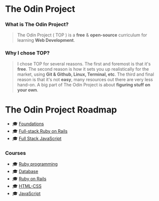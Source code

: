 # The Odin Project


### What is The Odin Project?

> The Odin Project ( TOP ) is a **free** & **open-source** curriculum for learning **Web Development**.

### Why I chose TOP?

> I chose TOP for several reasons. The first and foremost is that it's **free**. The second reason is how it sets you up realistically for the market, using **Git & Github, Linux, Terminal, etc**. The third and final reason is that it's not **easy**, many resources out there are very less hand-on. A big part of The Odin Project is about **figuring stuff on your own**.

# The Odin Project Roadmap


- :mortar_board: [Foundations](https://www.theodinproject.com/paths/foundations/courses/foundations)
- :mortar_board: [Full-stack Ruby on Rails](https://www.theodinproject.com/paths/full-stack-ruby-on-rails)
- :mortar_board: [Full Stack JavaScript](https://www.theodinproject.com/paths/full-stack-javascript)

### Courses
  - :mortar_board: [Ruby programming](#i-ruby-programming)
  - :mortar_board: [Database](#ii-database)
  - :mortar_board: [Ruby on Rails](#iii-ruby-on-rails)
  - :mortar_board: [HTML-CSS](#iv-html-css)
  - :mortar_board: [JavaScript](#v-javascript)

